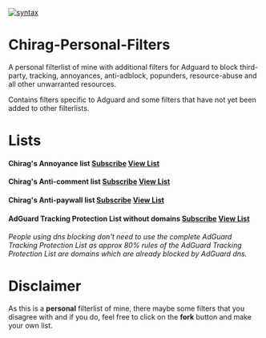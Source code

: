 [![syntax](https://img.shields.io/badge/syntax-AdGuard-%23c61300.svg)](https://kb.adguard.com/en/general/how-to-create-your-own-ad-filters)


# Chirag-Personal-Filters

A personal filterlist of mine with additional filters for Adguard to block third-party, tracking, annoyances, anti-adblock, popunders, resource-abuse and all other unwarranted resources.

Contains filters specific to Adguard and some filters that have not yet been added to other filterlists.


# Lists


#### Chirag's Annoyance list <a href="https://subscribe.adblockplus.org/?location=https://raw.githubusercontent.com/chirag127/adblock/main/AAll.txt">Subscribe</a> [View List](https://raw.githubusercontent.com/chirag127/adblock/main/AAll.txt)


#### Chirag's Anti-comment list <a href="https://subscribe.adblockplus.org/?location=https://raw.githubusercontent.com/chirag127/adblock/main/SP/C.txt">Subscribe</a> [View List](https://raw.githubusercontent.com/chirag127/adblock/main/SP/C.txt)


#### Chirag's Anti-paywall list <a href="https://subscribe.adblockplus.org/?location=https://raw.githubusercontent.com/chirag127/adblock/main/SP/APWL.txt">Subscribe</a> [View List](https://raw.githubusercontent.com/chirag127/adblock/main/SP/C.txt)


#### AdGuard Tracking Protection List without domains <a href="https://subscribe.adblockplus.org/?location=https://raw.githubusercontent.com/chirag127/adblock/main/Include/AdGuard/ATPWD.txt">Subscribe</a> [View List](https://raw.githubusercontent.com/chirag127/adblock/main/SP/C.txt)

###### People using dns blocking don't need to use the complete AdGuard Tracking Protection List as approx 80% rules of the AdGuard Tracking Protection List are domains which are already blocked by AdGuard dns.


# Disclaimer 

As this is a **personal** filterlist of mine, there maybe some filters that you disagree with and if you do, feel free to click on the **fork** button and make your own list.
